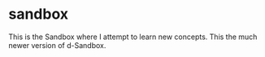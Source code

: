 # sandbox
This is the Sandbox where I attempt to learn new concepts. This the much newer version of d-Sandbox.
